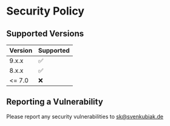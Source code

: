 # Security Policy

## Supported Versions

| Version | Supported          |
|---------| ------------------ |
| 9.x.x   | :white_check_mark: |
| 8.x.x   | :white_check_mark: |
| <= 7.0  | :x:                |

## Reporting a Vulnerability

Please report any security vulnerabilities to sk@svenkubiak.de